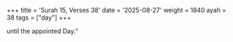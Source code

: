 +++
title = 'Surah 15, Verses 38'
date = '2025-08-27'
weight = 1840
ayah = 38
tags = ["day"]
+++

until the appointed Day.”